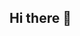 ## Hi there 👋

<!--
**daniilvedishchev/daniilvedishchev** is a ✨ _special_ ✨ repository because its `README.md` (this file) appears on your GitHub profile.

# Welcome to My GitHub Profile!

I'm passionate about **finance**, **trading**, **mathematics**, and **programming**. On this profile, you'll find projects related to these interests, as well as some learning experiences and contributions that I’ve made.

## 🚗 Self Driving Car Project

One of my recent projects involves an **autonomous car** that detects the road. This project uses image processing and artificial intelligence techniques to allow the car to safely navigate the road. The key components of this project include lane detection, obstacle anticipation, and path optimization.

### Technologies used:
- **Python** (for image processing and AI)
- **OpenCV** (for road and object detection)
- **TensorFlow/Keras** (for machine learning)
- **Raspberry Pi** or **Arduino** (for hardware interface)
- **Simulations and Virtual Environments** (to test algorithms before real-world implementation)

## 💻 Skills & Interests

I have a deep interest in **mathematics** applied to **finance**, **algorithmic trading**, and **programming**. I enjoy developing innovative solutions, exploring new tools, and deepening my knowledge in complex subjects.

- **Quantitative Finance**: Financial data analysis, stochastic modeling, risk management.
- **Algorithmic Trading**: Creating strategies based on mathematical and statistical models.
- **Applied Mathematics**: Linear algebra, optimization, numerical methods, statistics.
- **Programming**: Python, C++, JavaScript, building tools and applications.

### Skills:
- **Machine Learning**: TensorFlow, Keras, scikit-learn (sklearn)
- **Data Analysis**: Pandas, NumPy
- **Data Visualization**: Matplotlib, Seaborn
- **Image Processing**: OpenCV

## 🎯 Project Goals

My goal is to continue learning and working on exciting projects in these fields. If you're interested in collaborating or have any questions about my projects, feel free to reach out!

---

### 📬 Contact:
- Email: [your-email@example.com]
- LinkedIn: [your LinkedIn profile]
- Website (if you have one): [your-website.com]

